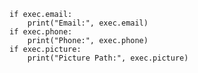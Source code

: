 
    if exec.email:
        print("Email:", exec.email)
    if exec.phone:
        print("Phone:", exec.phone)
    if exec.picture:
        print("Picture Path:", exec.picture)
